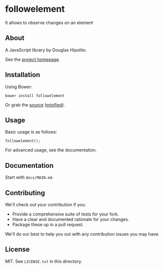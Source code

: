 # followelement

It allows to observe changes on an element

## About

A JavaScript library by Douglas Hipolito.

See the [project homepage](http://douglashipolito.github.io/followelement).

## Installation

Using Bower:

    bower install followelement

Or grab the [source](https://github.com/douglashipolito/followelement/dist/followelement.js) ([minified](https://github.com/douglashipolito/followelement/dist/followelement.min.js)).

## Usage

Basic usage is as follows:

    followelement();

For advanced usage, see the documentation.

## Documentation

Start with `docs/MAIN.md`.

## Contributing

We'll check out your contribution if you:

* Provide a comprehensive suite of tests for your fork.
* Have a clear and documented rationale for your changes.
* Package these up in a pull request.

We'll do our best to help you out with any contribution issues you may have.

## License

MIT. See `LICENSE.txt` in this directory.

